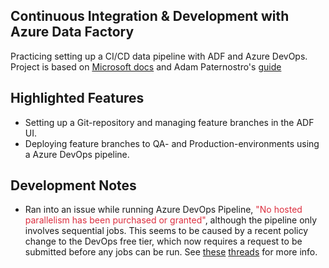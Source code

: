 ## Continuous Integration & Development with Azure Data Factory

Practicing setting up a CI/CD data pipeline with ADF and Azure DevOps.
Project is based on [Microsoft docs](https://docs.microsoft.com/en-us/azure/data-factory/continuous-integration-deployment) and Adam Paternostro's [guide](https://github.com/AdamPaternostro/Azure-Data-Factory-CI-CD-Source-Control)

## Highlighted Features
- Setting up a Git-repository and managing feature branches in the ADF UI. 
- Deploying feature branches to QA- and Production-environments using a Azure DevOps pipeline.

## Development Notes

- Ran into an issue while running Azure DevOps Pipeline, <span style="color:#DC2F3F">"No hosted parallelism has been purchased or granted"</span>, although the pipeline only involves sequential jobs. This seems to be caused by a recent policy change to the DevOps free tier, which now requires a request to be submitted before any jobs can be run. See [these](https://stackoverflow.com/questions/68405027/how-to-resolve-no-hosted-parallelism-has-been-purchased-or-granted-in-free-tie) [threads](https://docs.microsoft.com/en-us/answers/questions/477716/how-to-resolve-34no-hosted-parallelism-has-been-pu.html) for more info. 


